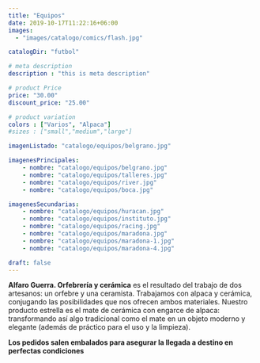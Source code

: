 ```yaml
---
title: "Equipos"
date: 2019-10-17T11:22:16+06:00
images: 
  - "images/catalogo/comics/flash.jpg"  

catalogDir: "futbol"

# meta description
description : "this is meta description"

# product Price
price: "30.00"
discount_price: "25.00"

# product variation
colors : ["Varios", "Alpaca"]
#sizes : ["small","medium","large"]

imagenListado: "catalogo/equipos/belgrano.jpg"

imagenesPrincipales: 
    - nombre: "catalogo/equipos/belgrano.jpg"
    - nombre: "catalogo/equipos/talleres.jpg"
    - nombre: "catalogo/equipos/river.jpg"
    - nombre: "catalogo/equipos/boca.jpg"

imagenesSecundarias: 
    - nombre: "catalogo/equipos/huracan.jpg"
    - nombre: "catalogo/equipos/instituto.jpg"
    - nombre: "catalogo/equipos/racing.jpg"
    - nombre: "catalogo/equipos/maradona.jpg"
    - nombre: "catalogo/equipos/maradona-1.jpg"
    - nombre: "catalogo/equipos/maradona-4.jpg"

draft: false
---
```

**Alfaro Guerra. Orfebrería y cerámica** es el resultado del trabajo de dos artesanos: un orfebre y una ceramista. Trabajamos con alpaca y cerámica, conjugando las posibilidades que nos ofrecen ambos materiales. Nuestro producto estrella es el mate de cerámica con engarce de alpaca: transformando así algo tradicional como el mate en un objeto moderno y elegante (además de práctico para el uso y la limpieza).  
 
**Los pedidos salen embalados para asegurar la llegada a destino en perfectas condiciones**